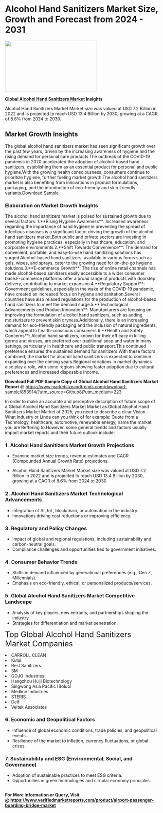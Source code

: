 <H1>Alcohol Hand Sanitizers Market Size, Growth and Forecast from 2024 - 2031</H1><img class="aligncenter size-medium wp-image-584254" src="https://thirdeyenews.in/wp-content/uploads/2024/09/Global-Market-Research-300x168.jpeg" alt="" width="300" height="168" /><p><strong>Global&nbsp;<a href="https://www.marketsizeandtrends.com/download-sample/853914/?utm_source=Github8j?utm_medium=223">Alcohol Hand Sanitizers Market</a> Insights</strong></p><p>Alcohol Hand Sanitizers Market Market size was valued at USD 7.2 Billion in 2022 and is projected to reach USD 13.4 Billion by 2030, growing at a CAGR of 8.6% from 2024 to 2030.</p><p><h2>Market Growth Insights</h2> The global alcohol hand sanitizers market has seen significant growth over the past few years, driven by the increasing awareness of hygiene and the rising demand for personal care products.The outbreak of the COVID-19 pandemic in 2020 accelerated the adoption of alcohol-based hand sanitizers, establishing them as an essential product for personal and public hygiene.With the growing health consciousness, consumers continue to prioritize hygiene, further fueling market growth.The alcohol hand sanitizers market is also benefiting from innovations in product formulations, packaging, and the introduction of eco-friendly and skin-friendly variants.Download Sample <h3>Elaboration on Market Growth Insights</h3> The alcohol hand sanitizers market is poised for sustained growth due to several factors: 1.**Rising Hygiene Awareness**: Increased awareness regarding the importance of hand hygiene in preventing the spread of infectious diseases is a significant factor driving the growth of the alcohol hand sanitizers market.Both public and private sectors are investing in promoting hygiene practices, especially in healthcare, education, and corporate environments.2.**Shift Towards Convenience**: The demand for convenient, portable, and easy-to-use hand sanitizing solutions has surged.Alcohol-based hand sanitizers, available in various forms such as gels, wipes, and sprays, cater to the growing need for on-the-go hygiene solutions.3.**E-commerce Growth**: The rise of online retail channels has made alcohol-based sanitizers easily accessible to a wider consumer base.E-commerce platforms offer a broad range of products with doorstep delivery, contributing to market expansion.4.**Regulatory Support**: Government guidelines, especially in the wake of the COVID-19 pandemic, have created an increased focus on hygiene and sanitation.Several countries have also relaxed regulations for the production of alcohol-based hand sanitizers to meet the demand surge.5.**Technological Advancements and Product Innovation**: Manufacturers are focusing on improving the formulation of alcohol hand sanitizers, such as adding moisturizers to prevent skin dryness.Additionally, there is an increasing demand for eco-friendly packaging and the inclusion of natural ingredients, which appeal to health-conscious consumers.6.**Health and Safety Concerns**: Alcohol hand sanitizers, known for their efficacy in killing germs and viruses, are preferred over traditional soap and water in many settings, particularly in healthcare and public transport.This continued preference ensures the sustained demand for sanitizers.With these factors combined, the market for alcohol hand sanitizers is expected to continue expanding over the coming years.Regional variations in market dynamics also play a role, with some regions showing faster adoption due to cultural preferences and increased disposable income.</p><p><span class=""><strong>Download Full PDF Sample Copy of Global Alcohol Hand Sanitizers Market Report</strong> @ <a href="https://www.marketsizeandtrends.com/download-sample/853914/?utm_source=Github8j?utm_medium=223" target="_blank">https://www.marketsizeandtrends.com/download-sample/853914/?utm_source=Github8j?utm_medium=223</a></span></p><p>In order to make an accurate and perceptive description of future scope of a Global&nbsp;Alcohol Hand Sanitizers Market Market as Global&nbsp;Alcohol Hand Sanitizers Market Market of 2025, you need to describe a clear Vision &ndash; What Industry or Linda can you think of for example: Quote from a Technology, healthcare, automotive, renewable energy, name the market you are Reffering to.However, some general trends and factors usually impact market reports and their future outlook include:</p><h3>1.&nbsp;<strong>Alcohol Hand Sanitizers Market Growth Projections</strong></h3><ul><li>Examine market size trends, revenue estimates and CAGR (Compounded Annual Growth Rate) projections.</li><li><p>Alcohol Hand Sanitizers Market Market size was valued at USD 7.2 Billion in 2022 and is projected to reach USD 13.4 Billion by 2030, growing at a CAGR of 8.6% from 2024 to 2030.</p></li></ul><h3>2.&nbsp;<strong>Alcohol Hand Sanitizers Market Technological Advancements</strong></h3><ul><li>Integration of AI, IoT, blockchain, or automation in the industry.</li><li>Innovations driving cost reductions or improving efficiency.</li></ul><h3>3.&nbsp;<strong>Regulatory and Policy Changes</strong></h3><ul><li>Impact of global and regional regulations, including sustainability and carbon-neutral goals.</li><li>Compliance challenges and opportunities tied to government initiatives.</li></ul><h3>4.&nbsp;<strong>Consumer Behavior Trends</strong></h3><ul><li>Shifts in demand influenced by generational preferences (e.g., Gen Z, Millennials).</li><li>Emphasis on eco-friendly, ethical, or personalized products/services.</li></ul><h3>5.&nbsp;<strong>Global Alcohol Hand Sanitizers Market Competitive Landscape</strong></h3><ul><li>Analysis of key players, new entrants, and partnerships shaping the industry.</li><li>Strategies for differentiation and market penetration.</li></ul><p data-pm-slice="1 1 []"><span style="color: inherit; font-family: inherit; font-size: 25px;">Top Global Alcohol Hand Sanitizers Market Companies</span></p><div class="" data-test-id=""><p><li>CARROLL CLEAN</li><li> Kutol</li><li> Best Sanitizers</li><li> 3M</li><li> GOJO Industries</li><li> Hangzhou Huiji Biotechnology</li><li> Singwong Asia Pacific (Boluo)</li><li> Medline Industries</li><li> STERIS</li><li> Delf</li><li> Veltek Associates</li></p></div><h3>6.&nbsp;<strong>Economic and Geopolitical Factors</strong></h3><ul><li>Influence of global economic conditions, trade policies, and geopolitical events.</li><li>Resilience of the market to inflation, currency fluctuations, or global crises.</li></ul><h3>7.&nbsp;<strong>Sustainability and ESG (Environmental, Social, and Governance)</strong></h3><ul><li>Adoption of sustainable practices to meet ESG criteria.</li><li>Opportunities in green technologies and circular economy principles.</li></ul><h2><strong style="font-size: 14px;">For More Information or Query, Visit @&nbsp;</strong><a style="background-color: #ffffff; font-size: 14px;" href="https://www.marketsizeandtrends.com/report/alcohol-hand-sanitizers-market/" target="_blank">https://www.verifiedmarketreports.com/product/airport-passenger-boarding-bridge-market</a></h2>